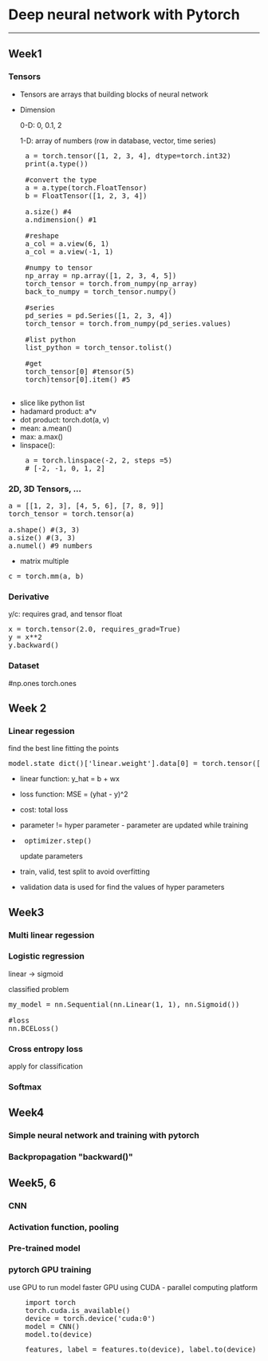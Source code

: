 # Deep neural network with Pytorch

---

## Week1

### Tensors
- Tensors are arrays that building blocks of neural network

* Dimension

    0-D: 0, 0.1, 2

    1-D: array of numbers (row in database, vector, time series)

<pre>
    a = torch.tensor([1, 2, 3, 4], dtype=torch.int32)
    print(a.type())

    #convert the type
    a = a.type(torch.FloatTensor)
    b = FloatTensor([1, 2, 3, 4])

    a.size() #4
    a.ndimension() #1

    #reshape
    a_col = a.view(6, 1)
    a_col = a.view(-1, 1)

    #numpy to tensor
    np_array = np.array([1, 2, 3, 4, 5])
    torch_tensor = torch.from_numpy(np_array)
    back_to_numpy = torch_tensor.numpy()

    #series
    pd_series = pd.Series([1, 2, 3, 4])
    torch_tensor = torch.from_numpy(pd_series.values)

    #list python
    list_python = torch_tensor.tolist()

    #get
    torch_tensor[0] #tensor(5)
    torch)tensor[0].item() #5
    </pre>

- slice like python list
- hadamard product: a*v
- dot product: torch.dot(a, v)
- mean: a.mean()
- max: a.max()
- linspace():
<pre>
    a = torch.linspace(-2, 2, steps =5)
    # [-2, -1, 0, 1, 2]
</pre>


### 2D, 3D Tensors, ...

<pre>
a = [[1, 2, 3], [4, 5, 6], [7, 8, 9]]
torch_tensor = torch.tensor(a)

a.shape() #(3, 3)
a.size() #(3, 3)
a.numel() #9 numbers
</pre>

- matrix multiple

<pre>
c = torch.mm(a, b)
</pre>

### Derivative

y/c: requires grad, and tensor float
<pre>
x = torch.tensor(2.0, requires_grad=True)
y = x**2
y.backward()
</pre>

### Dataset

</pre>
#np.ones
torch.ones


## Week 2
### Linear regession
find the best line fitting the points
<pre>
model.state_dict()['linear.weight'].data[0] = torch.tensor([0.512])
</pre>
* linear function: y_hat = b + wx

* loss function: MSE = (yhat - y)^2
* cost: total loss

* parameter != hyper parameter -
parameter are updated while training

* <pre> optimizer.step() </pre>update parameters 

* train, valid, test split to avoid overfitting

* validation data is used for find the values of hyper parameters

## Week3

### Multi linear regession

### Logistic regression
linear -> sigmoid

classified problem

<pre>
my_model = nn.Sequential(nn.Linear(1, 1), nn.Sigmoid())

#loss
nn.BCELoss()
</pre>

### Cross entropy loss
apply for classification

### Softmax 

## Week4

### Simple neural network and training with pytorch
### Backpropagation "backward()"

## Week5, 6

### CNN
### Activation function, pooling
### Pre-trained model
### pytorch GPU training

use GPU to run model faster
GPU using CUDA - parallel computing platform

<pre>
    import torch
    torch.cuda.is_available()
    device = torch.device('cuda:0')
    model = CNN()
    model.to(device)
</pre>

<pre>
    features, label = features.to(device), label.to(device)
</pre>
